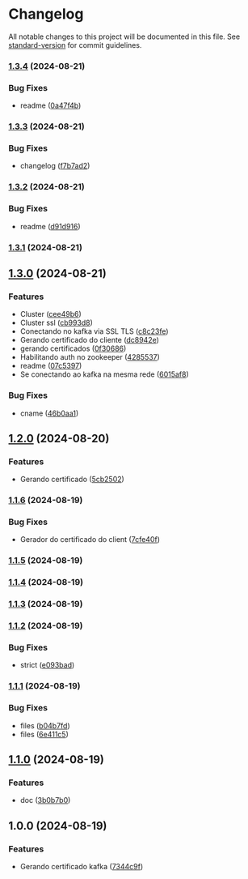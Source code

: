 # Changelog

All notable changes to this project will be documented in this file. See [standard-version](https://github.com/conventional-changelog/standard-version) for commit guidelines.

### [1.3.4](https://github.com/BuuhV-Projects/kafka-certificates-generator/compare/v1.3.3...v1.3.4) (2024-08-21)


### Bug Fixes

* readme ([0a47f4b](https://github.com/BuuhV-Projects/kafka-certificates-generator/commit/0a47f4b615f9345ad91383b00452638d7b4f0f35))

### [1.3.3](https://github.com/BuuhV-Projects/kafka-certificates-generator/compare/v1.3.2...v1.3.3) (2024-08-21)


### Bug Fixes

* changelog ([f7b7ad2](https://github.com/BuuhV-Projects/kafka-certificates-generator/commit/f7b7ad2eee99ec110138189f88b9ff13b5ab27e4))

### [1.3.2](https://github.com/BuuhV-Projects/kafka-certificates-generator/compare/v1.3.1...v1.3.2) (2024-08-21)


### Bug Fixes

* readme ([d91d916](https://github.com/BuuhV-Projects/kafka-certificates-generator/commit/d91d916382efe3c8e7ad7f213e2223a72fd73ee0))

### [1.3.1](https://github.com/BuuhV-Projects/kafka-certificates-generator/compare/v1.3.0...v1.3.1) (2024-08-21)

## [1.3.0](https://github.com/BuuhV-Projects/kafka-certificates-generator/compare/v1.2.0...v1.3.0) (2024-08-21)


### Features

* Cluster ([cee49b6](https://github.com/BuuhV-Projects/kafka-certificates-generator/commit/cee49b646598d2826674bc8fd1bfc76dfbebff73))
* Cluster ssl ([cb993d8](https://github.com/BuuhV-Projects/kafka-certificates-generator/commit/cb993d84265f27a1df024f413341bf8ddf58e82d))
* Conectando no kafka via SSL TLS ([c8c23fe](https://github.com/BuuhV-Projects/kafka-certificates-generator/commit/c8c23fee19a56d43cebea47671cef500d6faad14))
* Gerando certificado do cliente ([dc8942e](https://github.com/BuuhV-Projects/kafka-certificates-generator/commit/dc8942ed394121b35b1df7971edbc1cbe6ae172c))
* gerando certificados ([0f30686](https://github.com/BuuhV-Projects/kafka-certificates-generator/commit/0f30686802fe3658202eb51bc4280ba8fb508063))
* Habilitando auth no zookeeper ([4285537](https://github.com/BuuhV-Projects/kafka-certificates-generator/commit/428553750247374b90c34b690df732dd2d9524f0))
* readme ([07c5397](https://github.com/BuuhV-Projects/kafka-certificates-generator/commit/07c5397e9d92b66033b0edc4a3c362d80b693ac9))
* Se conectando ao kafka na mesma rede ([6015af8](https://github.com/BuuhV-Projects/kafka-certificates-generator/commit/6015af8f54c6ea3b8eb9db87e79dcd76cf321281))


### Bug Fixes

* cname ([46b0aa1](https://github.com/BuuhV-Projects/kafka-certificates-generator/commit/46b0aa15f9af3ba402da9ea520ac6ea82e40f626))

## [1.2.0](https://github.com/BuuhV-Projects/kafka-certificates-generator/compare/v1.1.6...v1.2.0) (2024-08-20)


### Features

* Gerando certificado ([5cb2502](https://github.com/BuuhV-Projects/kafka-certificates-generator/commit/5cb25028d4aafe4e012280f0fb49e8c043d09327))

### [1.1.6](https://github.com/BuuhV-Projects/kafka-certificates-generator/compare/v1.1.5...v1.1.6) (2024-08-19)


### Bug Fixes

* Gerador do certificado do client ([7cfe40f](https://github.com/BuuhV-Projects/kafka-certificates-generator/commit/7cfe40f94175837607f131d2d5784ad85c2f624a))

### [1.1.5](https://github.com/BuuhV-Projects/kafka-certificates-generator/compare/v1.1.4...v1.1.5) (2024-08-19)

### [1.1.4](https://github.com/BuuhV-Projects/kafka-certificates-generator/compare/v1.1.3...v1.1.4) (2024-08-19)

### [1.1.3](https://github.com/BuuhV-Projects/kafka-certificates-generator/compare/v1.1.2...v1.1.3) (2024-08-19)

### [1.1.2](https://github.com/BuuhV-Projects/kafka-certificates-generator/compare/v1.1.1...v1.1.2) (2024-08-19)


### Bug Fixes

* strict ([e093bad](https://github.com/BuuhV-Projects/kafka-certificates-generator/commit/e093bad87b0a65ec2a159aafed7fc6a2ae9e558e))

### [1.1.1](https://github.com/BuuhV-Projects/kafka-certificates-generator/compare/v1.1.0...v1.1.1) (2024-08-19)


### Bug Fixes

* files ([b04b7fd](https://github.com/BuuhV-Projects/kafka-certificates-generator/commit/b04b7fdfe34da91a44f90f3f5437ce21463a0742))
* files ([6e411c5](https://github.com/BuuhV-Projects/kafka-certificates-generator/commit/6e411c5d1a330eceb525b07a4ee6455d5df73e72))

## [1.1.0](https://github.com/BuuhV-Projects/kafka-certificates-generator/compare/v1.0.0...v1.1.0) (2024-08-19)


### Features

* doc ([3b0b7b0](https://github.com/BuuhV-Projects/kafka-certificates-generator/commit/3b0b7b05386fb4f96ff7e9d08f347986d610c629))

## 1.0.0 (2024-08-19)


### Features

* Gerando certificado kafka ([7344c9f](https://github.com/BuuhV-Projects/kafka-certificates-generator/commit/7344c9fce66351075965432939aa45723f190507))
